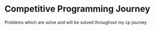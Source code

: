 # Competitive Programming Journey
 Problems which are solve and will be solved throughout my cp journey
